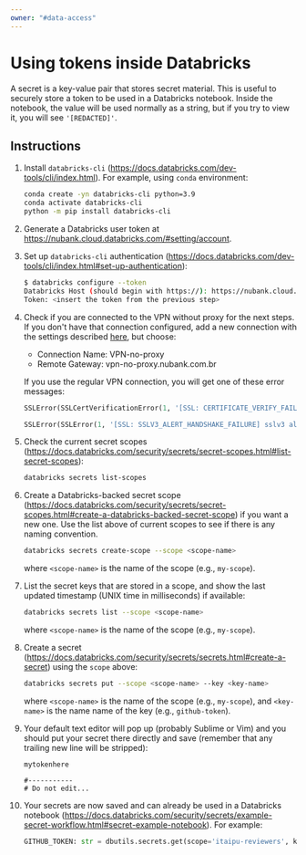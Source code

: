 ```yaml
---
owner: "#data-access"
---
```


# Using tokens inside Databricks

A secret is a key-value pair that stores secret material. This is useful to securely store a token
to be used in a Databricks notebook. Inside the notebook, the value will be used normally as a
string, but if you try to view it, you will see `'[REDACTED]'`.

## Instructions

1. Install `databricks-cli` (<https://docs.databricks.com/dev-tools/cli/index.html>). For example,
using `conda` environment:

   ```bash
   conda create -yn databricks-cli python=3.9
   conda activate databricks-cli
   python -m pip install databricks-cli
   ```

1. Generate a Databricks user token at <https://nubank.cloud.databricks.com/#setting/account>.

1. Set up `databricks-cli` authentication (<https://docs.databricks.com/dev-tools/cli/index.html#set-up-authentication>):

   ```bash
   $ databricks configure --token
   Databricks Host (should begin with https://): https://nubank.cloud.databricks.com
   Token: <insert the token from the previous step>
   ```

1. Check if you are connected to the VPN without proxy for the next steps. If you don't have that connection configured, add a new connection with
the settings described [here](https://honey.is/home/#post/849302), but choose:
   - Connection Name: VPN-no-proxy
   - Remote Gateway: vpn-no-proxy.nubank.com.br

   If you use the regular VPN connection, you will get one of these error messages:

   ```python
   SSLError(SSLCertVerificationError(1, '[SSL: CERTIFICATE_VERIFY_FAILED] certificate verify failed: self signed certificate in certificate chain (_ssl.c:1125)')))

   SSLError(SSLError(1, '[SSL: SSLV3_ALERT_HANDSHAKE_FAILURE] sslv3 alert handshake failure (_ssl.c:1125)')))
   ```

1. Check the current secret scopes (<https://docs.databricks.com/security/secrets/secret-scopes.html#list-secret-scopes>):

   ```bash
   databricks secrets list-scopes
   ```

1. Create a Databricks-backed secret scope (<https://docs.databricks.com/security/secrets/secret-scopes.html#create-a-databricks-backed-secret-scope>)
if you want a new one. Use the list above of current scopes to see if there is any naming convention.

   ```bash
   databricks secrets create-scope --scope <scope-name>
   ```

   where `<scope-name>` is the name of the scope (e.g., `my-scope`).

1. List the secret keys that are stored in a scope, and show the last updated timestamp (UNIX time in milliseconds) if available:

   ```bash
   databricks secrets list --scope <scope-name>
   ```

   where `<scope-name>` is the name of the scope (e.g., `my-scope`).

1. Create a secret (<https://docs.databricks.com/security/secrets/secrets.html#create-a-secret>)
using the `scope` above:

   ```bash
   databricks secrets put --scope <scope-name> --key <key-name>
   ```

   where `<scope-name>` is the name of the scope (e.g., `my-scope`), and `<key-name>` is the name name of the key (e.g., `github-token`).

1. Your default text editor will pop up (probably Sublime or Vim) and you should put your secret there directly and save (remember that any trailing new line will be stripped):

   ```shell
   mytokenhere

   #-----------
   # Do not edit...
   ```

1. Your secrets are now saved and can already be used in a Databricks notebook (<https://docs.databricks.com/security/secrets/example-secret-workflow.html#secret-example-notebook>).
For example:

   ```python
   GITHUB_TOKEN: str = dbutils.secrets.get(scope='itaipu-reviewers', key='github-token')
   ```
